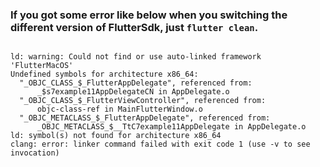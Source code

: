 
### If you got some error like below when you switching the different version of FlutterSdk, just `flutter clean`.

````

ld: warning: Could not find or use auto-linked framework 'FlutterMacOS'
Undefined symbols for architecture x86_64:
  "_OBJC_CLASS_$_FlutterAppDelegate", referenced from:
      _$s7example11AppDelegateCN in AppDelegate.o
  "_OBJC_CLASS_$_FlutterViewController", referenced from:
      objc-class-ref in MainFlutterWindow.o
  "_OBJC_METACLASS_$_FlutterAppDelegate", referenced from:
      _OBJC_METACLASS_$__TtC7example11AppDelegate in AppDelegate.o
ld: symbol(s) not found for architecture x86_64
clang: error: linker command failed with exit code 1 (use -v to see invocation)

````

